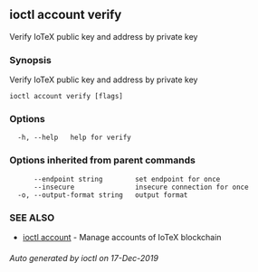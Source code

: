 ## ioctl account verify

Verify IoTeX public key and address by private key

### Synopsis

Verify IoTeX public key and address by private key

```
ioctl account verify [flags]
```

### Options

```
  -h, --help   help for verify
```

### Options inherited from parent commands

```
      --endpoint string        set endpoint for once
      --insecure               insecure connection for once
  -o, --output-format string   output format
```

### SEE ALSO

* [ioctl account](ioctl_account.md)	 - Manage accounts of IoTeX blockchain

###### Auto generated by ioctl on 17-Dec-2019
